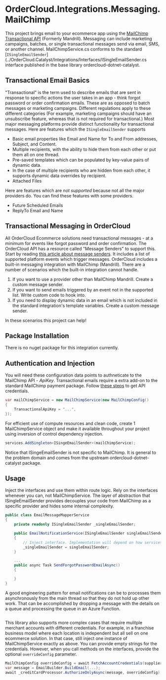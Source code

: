 ﻿# OrderCloud.Integrations.Messaging.MailChimp

This project brings email to your ecommerce app using the [MailChimp Transactional API](https://mailchimp.com/developer/transactional/api/) (Formerly Mandrill). Messaging can include marketing campaigns, batches, or single transactional messages send via email, SMS, or another channel. MailChimpService.cs conforms to the standard [`ISingleEmailSender`](../OrderCloud.Catalyst/Integrations/Interfaces/ISingleEmailSender.cs interface published in the base library ordercloud-dotnet-catalyst.

## Transactional Email Basics 
"Transactional" is the term used to describe emails that are sent in response to specific actions the user takes in an app - think forgot password or order confirmation emails. These are as opposed to batch messages or marketing campaigns. Different regulations apply to these different categories (For example, marketing campaigns should have an unsubscribe feature, whereas that is not required for transactional.) Most major messaging platforms provide distinct functionality for transactional messages. Here are features which the `ISingleEmailSender` supports
- Basic email properties like Email and Name for To and From addresses, Subject, and Content.
- Multiple recipients, with the ability to hide them from each other or put them all on one thread. 
- Pre-saved templates which can be populated by key-value pairs of dynamic data. 
- In the case of multiple recipients who are hidden from each other, it supports dynamic data overrides by recipient.  
- Attached Files

Here are features which are *not supported* because not all the major providers do. You can find these features with some providers.
- Future Scheduled Emails
- ReplyTo Email and Name

## Transactional Messaging in OrderCloud 
All OrderCloud Ecommerce solutions need transactional messages - at a minimum for events like forgot password and order confirmation. The OrderCloud API has a resource called "Message Senders" to support this. Start by reading [this article about message senders](https://ordercloud.io/knowledge-base/message-senders). It includes a list of supported platform events which trigger messages. OrderCloud includes a built-in messaging integration with MailChimp (Mandrill). There are a number of scenarios which the built-in integration cannot handle. 
1. If you want to use a provider other than MailChimp Mandrill. Create a custom message sender.
2. If you want to send emails triggered by an event not in the supported list. Write custom code to hook into.
3. If you need to display dynamic data in an email which is not included in the standard integration's template variables. Create a custom message sender.

In these scenarios this project can help!

## Package Installation 

There is no nuget package for this integration currently.

## Authentication and Injection

You will need these configuration data points to authneticate to the MailChimp API - *ApiKey*. Transactional emails require a extra add-on to the standard MailChimp payment package. Follow [these steps](https://mailchimp.com/help/about-api-keys/) to get API credentials. 

```c#
var mailChimpService = new MailChimpService(new MailChimpConfig()
{
	TransactionalApiKey = "...",
});
```

For efficient use of compute resources and clean code, create 1 MailChimpService object and make it available throughout your project using inversion of control dependency injection. 

```c#
services.AddSingleton<ISingeEmailSender>(mailChimpService);
```

Notice that ISingeEmailSender is not specific to MailChimp. It is general to the problem domain and comes from the upstream ordercloud-dotnet-catalyst package. 

## Usage 

Inject the interfaces and use them within route logic. Rely on the interfaces whenever you can, not MailChimpService. The layer of abstraction that ISingleEmailSender provides decouples your code from MailChimp as a specific provider and hides some internal complexity.

```c#
public class EmailMessageMapperService 
{
	private readonly ISingleEmailSender _singleEmailSender;

	public EmailNotificationService(ISingleEmailSender singleEmailSender)
	{
		// Inject interface. Implementation will depend on how services were registered, BlueSnapService in this case.
		_singleEmailSender = singleEmailSender; 
	}

	...
	public async Task SendForgotPasswordEmailAsync()
	{

	}
}
```

A good engineering pattern for email notifications can be to processes them asynchronously from the main thread so that they do not hold up other work. That can be accomplished by dropping a message with the details on a queue and processing the queue in an Azure Function. 
```c#

```

This library also supports more complex cases that require mulitple merchant accounts with different credentials. For example, in a franchise business model where each location is independent but all sell on one ecommerce solution. In that case, still inject one instance of MailChimpService exactly as above. You can provide empty strings for the credentials. However, when you call methods on the interfaces, provide the optional `overrideConfig` parameter. 

```c#
MailChimpConfig overrideConfig = await FetchAccountCredentials(supplierID)
var message = EmailBuilder.BuildEmail(...);
await _creditCardProcessor.AuthorizeOnlyAsync(message, overrideConfig);
```
